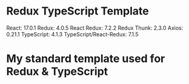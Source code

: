 # Redux TypeScript Template

React: 17.0.1
Redux: 4.0.5
React Redux: 7.2.2
Redux Thunk: 2.3.0
Axios: 0.21.1
TypeScript: 4.1.3
TypeScript/React-Redux: 7.1.5

# My standard template used for Redux & TypeScript
